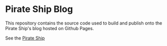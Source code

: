 # Pirate Ship Blog
This repository contains the source code used to build and publish onto the Pirate Ship's blog hosted on Github Pages.

See the [Pirate Ship](https://blog.pirateship.github.io)